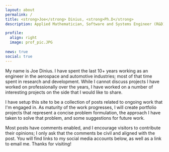 ```yaml
---
layout: about
permalink: /
title: <strong>Joe</strong> Dinius, <strong>Ph.D</strong>
description: Applied Mathematician, Software and Systems Engineer (R&D)

profile:
  align: right
  image: prof_pic.JPG
  
news: true
social: true
---
```


My name is Joe Dinius.  I have spent the last 10+ years working as an engineer in the aerospace and automotive industries; most of that time spent in research and development.  While I cannot discuss projects I have worked on professionally over the years, I have worked on a number of interesting projects on the side that I would like to share.

I have setup this site to be a collection of posts related to ongoing work that I'm engaged in.  As maturity of the work progresses, I will create portfolio projects that represent a concise problem formulation, the approach I have taken to solve that problem, and some suggestions for future work.

Most posts have comments enabled, and I encourage visitors to contribute their opinions; I only ask that the comments be civil and aligned with the post.  You will find links to my social media accounts below, as well as a link to email me.  Thanks for visiting!